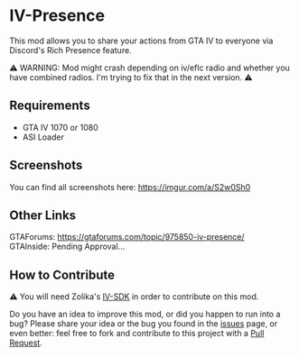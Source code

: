 # IV-Presence
This mod allows you to share your actions from GTA IV to everyone via Discord's Rich Presence feature.

⚠ WARNING: Mod might crash depending on iv/eflc radio and whether you have combined radios. I'm trying to fix that in the next version. ⚠  

## Requirements
- GTA IV 1070 or 1080  
- ASI Loader

## Screenshots
You can find all screenshots here: https://imgur.com/a/S2w0Sh0

## Other Links
GTAForums: https://gtaforums.com/topic/975850-iv-presence/  
GTAInside: Pending Approval...

## How to Contribute
⚠ You will need Zolika's [IV-SDK](https://github.com/Zolika1351/iv-sdk) in order to contribute on this mod.  

Do you have an idea to improve this mod, or did you happen to run into a bug? Please share your idea or the bug you found in the [issues](https://github.com/ClonkAndre/IV-Presence/issues) page, or even better: feel free to fork and contribute to this project with a [Pull Request](https://github.com/ClonkAndre/IV-Presence/pulls).
